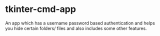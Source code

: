 # tkinter-cmd-app
An app which has a username password based authentication and helps you hide certain folders/ files and also includes some other features.
